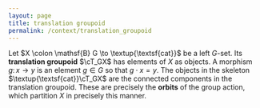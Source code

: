 ```yaml
---
layout: page
title: translation groupoid
permalink: /context/translation_groupoid
---
```

Let $X \colon \mathsf{B} G \to \textup{\textsf{cat}}$ be a left $G$-set. Its **translation groupoid** $\cT_GX$ has elements of $X$ as objects. A morphism $g \colon x \to y$ is an element $g \in G$ so that $g \cdot x = y$. The objects in the skeleton $\textup{\textsf{cat}}\cT_GX$ are the connected components in the translation groupoid. These are precisely the **orbits** of the group action, which partition $X$ in precisely this manner.
